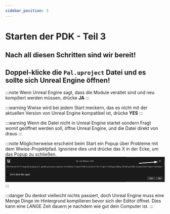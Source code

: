 ```yaml
---
sidebar_position: 3
---
```


# Starten der PDK - Teil 3

## Nach all diesen Schritten sind wir bereit! 

## Doppel-klicke die `Pal.uproject` Datei und es sollte sich Unreal Engine öffnen!


:::note
Wenn Unreal Engine sagt, dass die Module veraltet sind und neu kompiliert werden müssen, drücke **JA**
:::
 
:::warning
Wwise wird bei jedem Start meckern, das es nicht mit der aktuellen Version von Unreal Engine kompatibel ist, drücke **YES**
:::

:::warning
Wenn die Datei nicht in Unreal Engine startet sondern Fragt womit geöffnet werden soll, öffne Unreal Engine, und die Datei direkt von draus
:::
 
:::note
Möglicherweise erscheint beim Start ein Popup über Probleme mit dem Wwise-Projektpfad. Ignoriere dies und drücke das X in der Ecke, um das Popup zu schließen.
![WwisePathIssue](./assets/ResetWwisePath.png)
:::

:::danger
Du denkst vielleicht nichts passiert, doch Unreal Engine muss eine Menge Dinge im Hintergrund kompilieren bevor sich der Editor öffnet. Dies kann eine LANGE Zeit dauern je nachdem wie gut dein Computer ist.
:::
